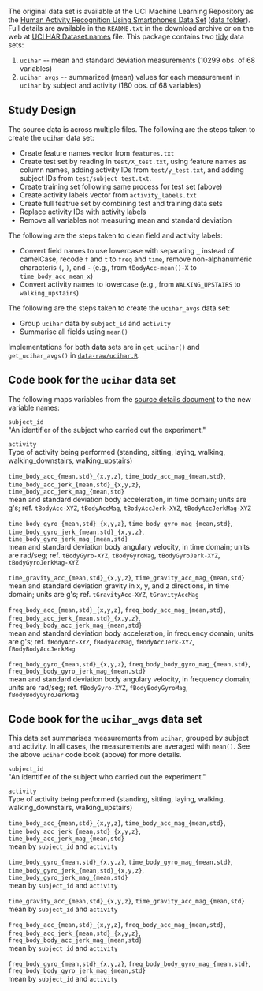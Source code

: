 The original data set is available at the UCI Machine Learning
Repository as the [Human Activity Recognition Using Smartphones Data
Set](http://archive.ics.uci.edu/ml/datasets/Human+Activity+Recognition+Using+Smartphones)
([data
folder](http://archive.ics.uci.edu/ml/machine-learning-databases/00240/)).
Full details are available in the `README.txt` in the download archive
or on the web at [UCI HAR
Dataset.names](http://archive.ics.uci.edu/ml/machine-learning-databases/00240/UCI%20HAR%20Dataset.names)
file. This package contains two [tidy](http://tidyverse.org) data sets:

1.  `ucihar` -- mean and standard deviation measurements (10299 obs. of
    68 variables)
2.  `ucihar_avgs` -- summarized (mean) values for each measurement in
    `ucihar` by subject and activity (180 obs. of 68 variables)

Study Design
------------

The source data is across multiple files. The following are the steps
taken to create the `ucihar` data set:

-   Create feature names vector from `features.txt`
-   Create test set by reading in `test/X_test.txt`, using feature names
    as column names, adding activity IDs from `test/y_test.txt`, and
    adding subject IDs from `test/subject_test.txt`.
-   Create training set following same process for test set (above)
-   Create activity labels vector from `activity_labels.txt`
-   Create full featrue set by combining test and training data sets
-   Replace activity IDs with activity labels
-   Remove all variables not measuring mean and standard deviation

The following are the steps taken to clean field and activity labels:

-   Convert field names to use lowercase with separating `_` instead of
    camelCase, recode `f` and `t` to `freq` and `time`, remove
    non-alphanumeric characteris `(`, `)`, and `-` (e.g., from
    `tBodyAcc-mean()-X` to `time_body_acc_mean_x`)
-   Convert activity names to lowercase (e.g., from `WALKING_UPSTAIRS`
    to `walking_upstairs`)

The following are the steps taken to create the `ucihar_avgs` data set:

-   Group `ucihar` data by `subject_id` and `activity`
-   Summarise all fields using `mean()`

Implementations for both data sets are in `get_ucihar()` and
`get_ucihar_avgs()` in [`data-raw/ucihar.R`](../data-raw/ucihar.R).

Code book for the `ucihar` data set
-----------------------------------

The following maps variables from the [source details
document](http://archive.ics.uci.edu/ml/machine-learning-databases/00240/UCI%20HAR%20Dataset.names)
to the new variable names:

`subject_id`  
"An identifier of the subject who carried out the experiment."

`activity`  
Type of activity being performed (standing, sitting, laying, walking,
walking\_downstairs, walking\_upstairs)

`time_body_acc_{mean,std}_{x,y,z}`, `time_body_acc_mag_{mean,std}`, `time_body_acc_jerk_{mean,std}_{x,y,z}`, `time_body_acc_jerk_mag_{mean,std}`  
mean and standard deviation body acceleration, in time domain; units are
g's; ref. `tBodyAcc-XYZ`, `tBodyAccMag`, `tBodyAccJerk-XYZ`,
`tBodyAccJerkMag-XYZ`

`time_body_gyro_{mean,std}_{x,y,z}`, `time_body_gyro_mag_{mean,std}`, `time_body_gyro_jerk_{mean,std}_{x,y,z}`, `time_body_gyro_jerk_mag_{mean,std}`  
mean and standard deviation body angulary velocity, in time domain;
units are rad/seg; ref. `tBodyGyro-XYZ`, `tBodyGyroMag`,
`tBodyGyroJerk-XYZ`, `tBodyGyroJerkMag-XYZ`

`time_gravity_acc_{mean,std}_{x,y,z}`, `time_gravity_acc_mag_{mean,std}`  
mean and standard deviation gravity in x, y, and z directions, in time
domain; units are g's; ref. `tGravityAcc-XYZ`, `tGravityAccMag`

`freq_body_acc_{mean,std}_{x,y,z}`, `freq_body_acc_mag_{mean,std}`, `freq_body_acc_jerk_{mean,std}_{x,y,z}`, `freq_body_body_acc_jerk_mag_{mean,std}`  
mean and standard deviation body acceleration, in frequency domain;
units are g's; ref. `fBodyAcc-XYZ`, `fBodyAccMag`, `fBodyAccJerk-XYZ`,
`fBodyBodyAccJerkMag`

`freq_body_gyro_{mean,std}_{x,y,z}`, `freq_body_body_gyro_mag_{mean,std}`, `freq_body_body_gyro_jerk_mag_{mean,std}`  
mean and standard deviation body angulary velocity, in frequency domain;
units are rad/seg; ref. `fBodyGyro-XYZ`, `fBodyBodyGyroMag`,
`fBodyBodyGyroJerkMag`

Code book for the `ucihar_avgs` data set
----------------------------------------

This data set summarises measurements from `ucihar`, grouped by subject
and activity. In all cases, the measurements are averaged with `mean()`.
See the above `ucihar` code book (above) for more details.

`subject_id`  
"An identifier of the subject who carried out the experiment."

`activity`  
Type of activity being performed (standing, sitting, laying, walking,
walking\_downstairs, walking\_upstairs)

`time_body_acc_{mean,std}_{x,y,z}`, `time_body_acc_mag_{mean,std}`, `time_body_acc_jerk_{mean,std}_{x,y,z}`, `time_body_acc_jerk_mag_{mean,std}`  
mean by `subject_id` and `activity`

`time_body_gyro_{mean,std}_{x,y,z}`, `time_body_gyro_mag_{mean,std}`, `time_body_gyro_jerk_{mean,std}_{x,y,z}`, `time_body_gyro_jerk_mag_{mean,std}`  
mean by `subject_id` and `activity`

`time_gravity_acc_{mean,std}_{x,y,z}`, `time_gravity_acc_mag_{mean,std}`  
mean by `subject_id` and `activity`

`freq_body_acc_{mean,std}_{x,y,z}`, `freq_body_acc_mag_{mean,std}`, `freq_body_acc_jerk_{mean,std}_{x,y,z}`, `freq_body_body_acc_jerk_mag_{mean,std}`  
mean by `subject_id` and `activity`

`freq_body_gyro_{mean,std}_{x,y,z}`, `freq_body_body_gyro_mag_{mean,std}`, `freq_body_body_gyro_jerk_mag_{mean,std}`  
mean by `subject_id` and `activity`

